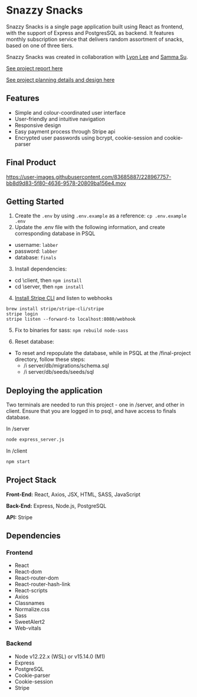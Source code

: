 # Snazzy Snacks 

Snazzy Snacks is a single page application built using React as frontend, with the support of Express and PostgresSQL as backend. It features monthly subscription service that delivers random assortment of snacks, based on one of three tiers. 

Snazzy Snacks was created in collaboration with [Lyon Lee](https://github.com/BBB0920) and [Samma Su](https://github.com/EuphieSS).

[See project report here](https://drive.google.com/file/d/1EHMbCzF5vQ-SZRdiaXvMm74s7b8yYQTy/view)

[See project planning details and design here](https://www.figma.com/file/aOt9SnYI73BygD3qeNrvT2/LHL---Final-Project?node-id=0%3A1&t=Kpb9bmLjjNpqNzai-1)

## Features

- Simple and colour-coordinated user interface
- User-friendly and intuitive navigation
- Responsive design
- Easy payment process through Stripe api
- Encrypted user passwords using bcrypt, cookie-session and cookie-parser

## Final Product


https://user-images.githubusercontent.com/83685887/228967757-bb8d9d83-5f80-4636-9578-20809ba156e4.mov



## Getting Started

1. Create the `.env` by using `.env.example` as a reference: `cp .env.example .env`
2. Update the .env file with the following information, and create corresponding database in PSQL 
  - username: `labber` 
  - password: `labber` 
  - database: `finals`
3. Install dependencies:
  - cd \client, then `npm install`
  - cd \server, then `npm install`

4. [Install Stripe CLI](https://stripe.com/docs/stripe-cli) and listen to webhooks
```
brew install stripe/stripe-cli/stripe
stripe login
stripe listen --forward-to localhost:8080/webhook
```

5. Fix to binaries for sass: `npm rebuild node-sass`

6. Reset database: 
  - To reset and repopulate the database, while in PSQL at the /final-project directory, follow these steps:
    - /i server/db/migrations/schema.sql
    - /i server/db/seeds/seeds/sql

## Deploying the application

Two terminals are needed to run this project - one in /server, and other in client. Ensure that you are logged in to psql, and have access to finals database. 

In /server
```sh
node express_server.js
```

In /client
```sh
npm start
```

## Project Stack

__Front-End:__ React, Axios, JSX, HTML, SASS, JavaScript

__Back-End:__ Express, Node.js, PostgreSQL

__API:__ Stripe

## Dependencies

### Frontend

- React
- React-dom
- React-router-dom
- React-router-hash-link
- React-scripts
- Axios
- Classnames
- Normalize.css
- Sass
- SweetAlert2
- Web-vitals

### Backend

- Node v12.22.x (WSL) or v15.14.0 (M1)
- Express
- PostgreSQL
- Cookie-parser
- Cookie-session
- Stripe

